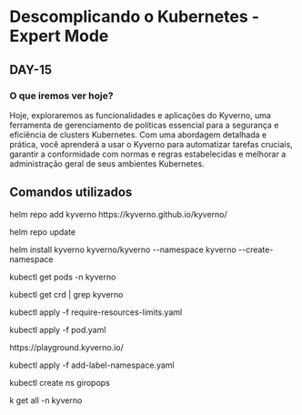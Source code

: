 # Descomplicando o Kubernetes - Expert Mode

## DAY-15

### O que iremos ver hoje?

Hoje, exploraremos as funcionalidades e aplicações do Kyverno, uma ferramenta de gerenciamento de políticas essencial para a segurança e eficiência de clusters Kubernetes. Com uma abordagem detalhada e prática, você aprenderá a usar o Kyverno para automatizar tarefas cruciais, garantir a conformidade com normas e regras estabelecidas e melhorar a administração geral de seus ambientes Kubernetes.

## Comandos utilizados

<p>helm repo add kyverno https://kyverno.github.io/kyverno/</p>
<p>helm repo update</p>
<p>helm install kyverno kyverno/kyverno --namespace kyverno --create-namespace</p>
<p>kubectl get pods -n kyverno</p>
<p>kubectl get crd | grep kyverno</p>
<p>kubectl apply -f require-resources-limits.yaml</p>
<p>kubectl apply -f pod.yaml</p>
<p>https://playground.kyverno.io/</p>
<p>kubectl apply -f add-label-namespace.yaml</p>
<p>kubectl create ns giropops</p>
<p>k get all -n kyverno</p>
